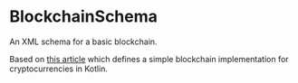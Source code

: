 # BlockchainSchema
An XML schema for a basic blockchain.

Based on [this article](https://dev.to/eddy_wm/lets-explore-the-main-data-structures-of-a-blockchain-system-1g6m) which defines a simple blockchain implementation for cryptocurrencies in Kotlin.
